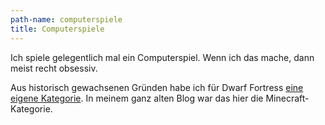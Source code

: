```yaml
---
path-name: computerspiele
title: Computerspiele
---
```


Ich spiele gelegentlich mal ein Computerspiel. Wenn ich das mache, dann meist recht obsessiv.

Aus historisch gewachsenen Gründen habe ich für Dwarf Fortress [eine eigene Kategorie](/categories/dwarf_fortress). In meinem ganz alten Blog war das hier die Minecraft-Kategorie.
